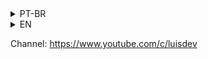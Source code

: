 
<details>
<summary>PT-BR</summary>

# PoupaDev - Jornada .NET Direto ao Ponto

Foi desenvolvida uma API REST completa de gerenciamento de objetivos financeiros.

## Tecnologias e práticas utilizadas
- ASP.NET Core com .NET 6
- Entity Framework Core
- SQL Server
- Swagger
- Injeção de Dependência
- Programação Orientada a Objetos
- Hosted Services

## Funcionalidades
- Cadastro, Listagem, Detalhes de Objetivo Financeiro
- Saque e Depósito de Objetivo Financeiro
- Rendimento Automático

</details>

<details>
<summary>EN</summary>
# PoupaDev - .NET Journey Straight to the Point

A complete REST API for managing financial goals was developed.

## Technologies and practices used
- ASP.NET Core with .NET 6
- Entity Framework Core
- SQL Server
- Swagger
- Dependency Injection
- Object Oriented Programming
- Hosted Services

## Functionalities
- Registration, Listing, Financial Objective Details
- Withdrawal and Deposit of Financial Purpose
- Automatic Yield
</details>

Channel: https://www.youtube.com/c/luisdev